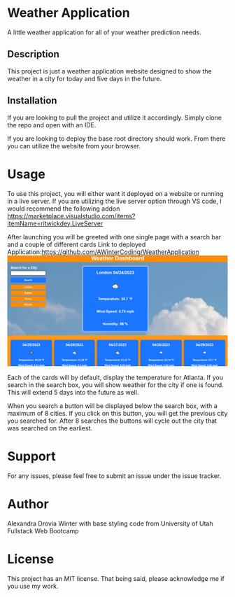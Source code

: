 # Weather Application

A little weather application for all of your weather prediction needs.

## Description

This project is just a weather application website designed to show the
weather in a city for today and five days in the future.

## Installation

If you are looking to pull the project and utilize it accordingly.
Simply clone the repo and open with an IDE.

If you are looking to deploy the base root directory should work.
From there you can utilize the website from your browser.

# Usage

To use this project, you will either want it deployed on a website or running in a live server.
If you are utilizing the live server option through VS code, I would recommend the following addon https://marketplace.visualstudio.com/items?itemName=ritwickdey.LiveServer

After launching you will be greeted with one single page with a search bar and a couple of different cards
Link to deployed Application:https://github.com/AWinterCoding/WeatherApplication
![alt text](https://github.com/AWinterCoding/WeatherApplication/blob/main/assets/images/WeatherApplication.PNG)

Each of the cards will by default, display the temperature for Atlanta.
If you search in the search box, you will show weather for the city if one is found.
This will extend 5 days into the future as well.

When you search a button will be displayed below the search box, with a maximum of 8 cities.
If you click on this button, you will get the previous city you searched for.
After 8 searches the buttons will cycle out the city that was searched on the earliest.

# Support

For any issues, please feel free to submit an issue under the issue tracker.

# Author

Alexandra Drovia Winter with base styling code from University of Utah Fullstack Web Bootcamp

# License

This project has an MIT license.
That being said, please acknowledge me if you use my work.
